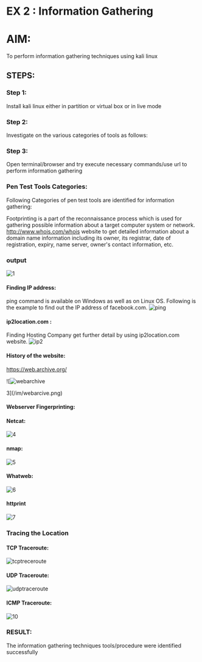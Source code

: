 # EX 2 : Information Gathering

# AIM:

To perform information gathering techniques using kali linux 

## STEPS:

### Step 1:

Install kali linux either in partition or virtual box or in live mode

### Step 2:

Investigate on the various categories of tools as follows:

### Step 3:
Open terminal/browser and try execute necessary commands/use url to perform information gathering

### Pen Test Tools Categories:  

Following Categories of pen test tools are identified for information gathering:

Footprinting is a part of the reconnaissance process which is used for gathering possible information about a target computer system or network.
http://www.whois.com/whois website to get detailed information about a domain name information including its owner, its registrar, date of registration, expiry, name server, owner's contact information, etc.

### output
![1](/im/whois.png)

#### Finding IP address:
ping command is available on Windows as well as on Linux OS. Following is the example to find out the IP address of facebook.com.
![ping](im/kali.png)

#### ip2location.com :
Finding Hosting Company
get further detail by using ip2location.com website.
![ip2](https://github.com/Manoj162004/InformationGathering/assets/120365042/619062b3-411f-4a14-b949-d60ad9b95b41)


#### History of the website:
https://web.archive.org/

![![webarchive](https://github.com/Manoj162004/InformationGathering/assets/120365042/30205ff8-2bae-4392-99c0-b430e96122c2)

3](/im/webarcive.png)

#### Webserver Fingerprinting:

#### Netcat:
![4](/im/netcat.png)

 
#### nmap:
![5](/im/nmap.png)

#### Whatweb:

![6](/im/whatweb.png)

#### httprint

![7](/im/httprint.png)

### Tracing the Location
#### TCP Traceroute:
![tcptreceroute](https://github.com/Manoj162004/InformationGathering/assets/120365042/2f16c873-8fdd-44ce-82f7-c043389404de)

#### UDP Traceroute:

![udptraceroute](https://github.com/Manoj162004/InformationGathering/assets/120365042/48f6f804-3c6a-43c9-8d10-6eafd666a9d1)


#### ICMP Traceroute:

![10](/im/icmptraceroute.png)


### RESULT:
The information gathering techniques tools/procedure were  identified successfully
